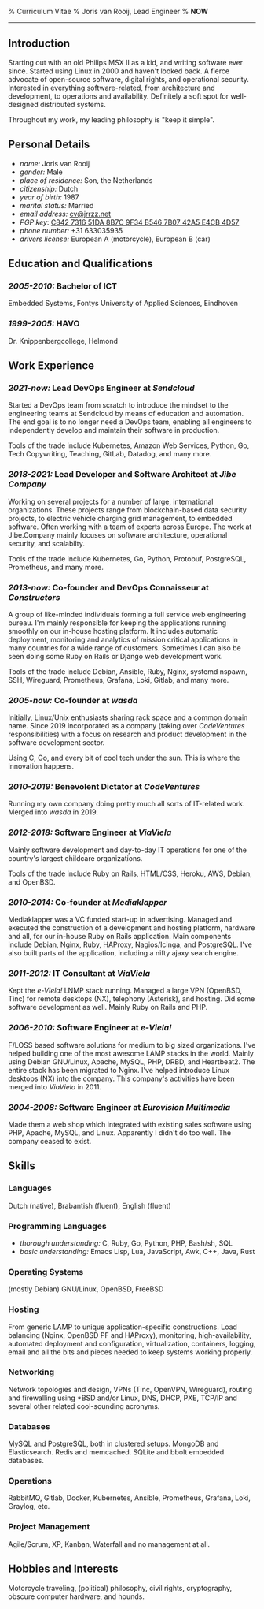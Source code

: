 % Curriculum Vitae
% Joris van Rooij, Lead Engineer
% __NOW__

---------------------------------------

## Introduction ##

Starting out with an old Philips MSX II as a kid, and writing software ever
since. Started using Linux in 2000 and haven't looked back. A fierce advocate of
open-source software, digital rights, and operational security. Interested in
everything software-related, from architecture and development, to operations
and availability. Definitely a soft spot for well-designed distributed systems.

Throughout my work, my leading philosophy is "keep it simple".

## Personal Details ##

* *name:* Joris van Rooij
* *gender:* Male
* *place of residence:* Son, the Netherlands
* *citizenship:* Dutch
* *year of birth:* 1987
* *marital status:* Married
* *email address:* cv@jrrzz.net
* *PGP key*: [C842 7316 51DA 8B7C 9F34 B546 7B07 42A5 E4CB 4D57](https://www.jrrzz.net/pubkey.txt)
* *phone number:* +31 633035935
* *drivers license:* European A (motorcycle), European B (car)

## Education and Qualifications ##

### *2005-2010:* Bachelor of ICT ###

Embedded Systems, Fontys University of Applied Sciences, Eindhoven

### *1999-2005:* HAVO ###

Dr. Knippenbergcollege, Helmond

## Work Experience ##

### *2021-now:* Lead DevOps Engineer at *Sendcloud* ###

Started a DevOps team from scratch to introduce the mindset to the engineering
teams at Sendcloud by means of education and automation. The end goal is to no
longer need a DevOps team, enabling all engineers to independently develop and
maintain their software in production.

Tools of the trade include Kubernetes, Amazon Web Services, Python, Go, Tech
Copywriting, Teaching, GitLab, Datadog, and many more.

### *2018-2021:* Lead Developer and Software Architect at *Jibe Company* ###

Working on several projects for a number of large, international organizations.
These projects range from blockchain-based data security projects, to electric
vehicle charging grid management, to embedded software. Often working with a
team of experts across Europe. The work at Jibe.Company mainly focuses on
software architecture, operational security, and scalabilty.

Tools of the trade include Kubernetes, Go, Python, Protobuf, PostgreSQL,
Prometheus, and many more.

### *2013-now:* Co-founder and DevOps Connaisseur at *Constructors* ###

A group of like-minded individuals forming a full service web engineering
bureau. I'm mainly responsible for keeping the applications running smoothly on
our in-house hosting platform. It includes automatic deployment, monitoring and
analytics of mission critical applications in many countries for a wide range of
customers. Sometimes I can also be seen doing some Ruby on Rails or Django web
development work.

Tools of the trade include Debian, Ansible, Ruby, Nginx, systemd nspawn, SSH,
Wireguard, Prometheus, Grafana, Loki, Gitlab, and many more.

### *2005-now:* Co-founder at *wasda* ###

Initially, Linux/Unix enthusiasts sharing rack space and a common domain name.
Since 2019 incorporated as a company (taking over *CodeVentures*
responsibilities) with a focus on research and product development in the
software development sector.

Using C, Go, and every bit of cool tech under the sun. This is where the
innovation happens.

### *2010-2019:* Benevolent Dictator at *CodeVentures* ###

Running my own company doing pretty much all sorts of IT-related work. Merged
into *wasda* in 2019.

### *2012-2018:* Software Engineer at *ViaViela* ###

Mainly software development and day-to-day IT operations for one of the
country's largest childcare organizations.

Tools of the trade include Ruby on Rails, HTML/CSS, Heroku, AWS, Debian, and
OpenBSD.

### *2010-2014:* Co-founder at *Mediaklapper* ###

Mediaklapper was a VC funded start-up in advertising. Managed and executed the
construction of a development and hosting platform, hardware and all, for our
in-house Ruby on Rails application. Main components include Debian, Nginx, Ruby,
HAProxy, Nagios/Icinga, and PostgreSQL. I've also built parts of the
application, including a nifty ajaxy search engine.

### *2011-2012:* IT Consultant at *ViaViela* ###

Kept the *e-Viela!* LNMP stack running. Managed a large VPN (OpenBSD, Tinc) for
remote desktops (NX), telephony (Asterisk), and hosting. Did some software
development as well. Mainly Ruby on Rails and PHP.

### *2006-2010:* Software Engineer at *e-Viela!* ###

F/LOSS based software solutions for medium to big sized organizations. I've
helped building one of the most awesome LAMP stacks in the world. Mainly using
Debian GNU/Linux, Apache, MySQL, PHP, DRBD, and Heartbeat2. The entire stack has
been migrated to Nginx. I've helped introduce Linux desktops (NX) into the
company. This company's activities have been merged into *ViaViela* in 2011.

### *2004-2008:* Software Engineer at *Eurovision Multimedia* ###

Made them a web shop which integrated with existing sales software using PHP,
Apache, MySQL, and Linux. Apparently I didn't do too well. The company ceased to
exist.

## Skills ##

### Languages ###

Dutch (native), Brabantish (fluent), English (fluent)

### Programming Languages ###

* *thorough understanding:*
  C, Ruby, Go, Python, PHP, Bash/sh, SQL
* *basic understanding:*
  Emacs Lisp, Lua, JavaScript, Awk, C++, Java, Rust

### Operating Systems ###

(mostly Debian) GNU/Linux, OpenBSD, FreeBSD

### Hosting ###

From generic LAMP to unique application-specific constructions. Load balancing
(Nginx, OpenBSD PF and HAProxy), monitoring, high-availability, automated
deployment and configuration, virtualization, containers, logging, email and all
the bits and pieces needed to keep systems working properly.

### Networking ###

Network topologies and design, VPNs (Tinc, OpenVPN, Wireguard), routing and
firewalling using *BSD and/or Linux, DNS, DHCP, PXE, TCP/IP and several other
related cool-sounding acronyms.

### Databases ###

MySQL and PostgreSQL, both in clustered setups. MongoDB and Elasticsearch. Redis
and memcached. SQLite and bbolt embedded databases.

### Operations ###

RabbitMQ, Gitlab, Docker, Kubernetes, Ansible, Prometheus, Grafana, Loki,
Graylog, etc.

### Project Management ###

Agile/Scrum, XP, Kanban, Waterfall and no management at all.

## Hobbies and Interests ##

Motorcycle traveling, (political) philosophy, civil rights, cryptography,
obscure computer hardware, and hounds.
